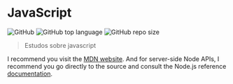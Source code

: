 # JavaScript

![GitHub](https://img.shields.io/github/license/avellar1975/javascript)
![GitHub top language](https://img.shields.io/github/languages/top/avellar1975/javascript)
![GitHub repo size](https://img.shields.io/github/repo-size/avellar1975/javascript?color=orange)

> Estudos sobre javascript

I recommend you visit the [MDN website](https://developer.mozilla.org/). And for server-side Node APIs, I recommend you go directly to the source  and consult the Node.js reference [documentation](https://nodejs.org/api).



